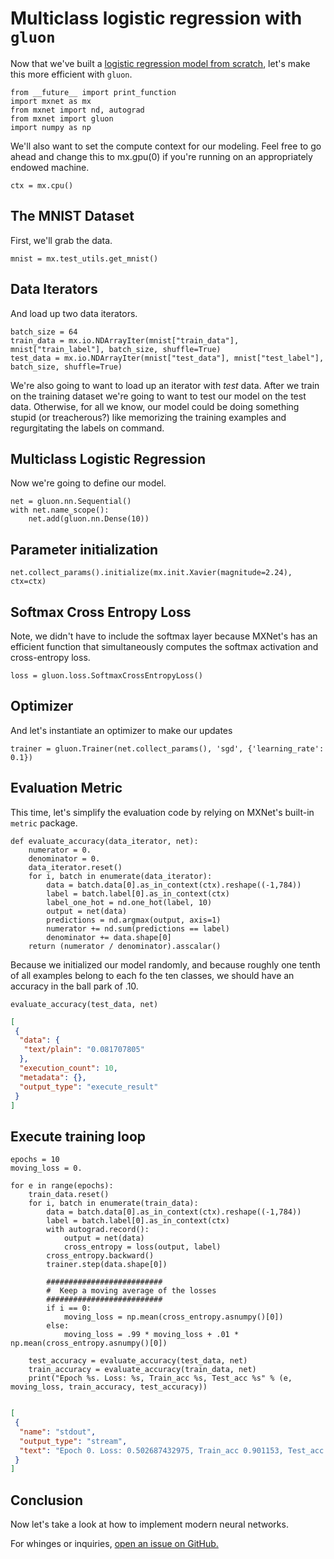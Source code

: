 # Multiclass logistic regression with ``gluon``

Now that we've built a [logistic regression model from
scratch](http://5-softmax-reression-scratch.ipynb), let's make this more
efficient with ``gluon``.

```{.python .input  n=1}
from __future__ import print_function
import mxnet as mx
from mxnet import nd, autograd
from mxnet import gluon
import numpy as np
```

We'll also want to set the compute context for our modeling. Feel free to go
ahead and change this to mx.gpu(0) if you're running on an appropriately endowed
machine.

```{.python .input  n=2}
ctx = mx.cpu()
```

## The MNIST Dataset

First, we'll grab the data.

```{.python .input  n=3}
mnist = mx.test_utils.get_mnist()
```

## Data Iterators

And load up two data iterators.

```{.python .input  n=4}
batch_size = 64
train_data = mx.io.NDArrayIter(mnist["train_data"], mnist["train_label"], batch_size, shuffle=True)
test_data = mx.io.NDArrayIter(mnist["test_data"], mnist["test_label"], batch_size, shuffle=True)
```

We're also going to want to load up an iterator with *test* data. After we train
on the training dataset we're going to want to test our model on the test data.
Otherwise, for all we know, our model could be doing something stupid (or
treacherous?) like memorizing the training examples and regurgitating the labels
on command.

## Multiclass Logistic Regression

Now we're going to define our model.

```{.python .input  n=5}
net = gluon.nn.Sequential()
with net.name_scope():
    net.add(gluon.nn.Dense(10))
```

## Parameter initialization


```{.python .input  n=6}
net.collect_params().initialize(mx.init.Xavier(magnitude=2.24), ctx=ctx)
```

## Softmax Cross Entropy Loss

Note, we didn't have to include the softmax layer because MXNet's has an
efficient function that simultaneously computes the softmax activation and
cross-entropy loss.

```{.python .input  n=7}
loss = gluon.loss.SoftmaxCrossEntropyLoss()
```

## Optimizer

And let's instantiate an optimizer to make our updates

```{.python .input  n=8}
trainer = gluon.Trainer(net.collect_params(), 'sgd', {'learning_rate': 0.1})
```

## Evaluation Metric

This time, let's simplify the evaluation code by relying on MXNet's built-in
``metric`` package.

```{.python .input  n=9}
def evaluate_accuracy(data_iterator, net):
    numerator = 0.
    denominator = 0.
    data_iterator.reset()
    for i, batch in enumerate(data_iterator):
        data = batch.data[0].as_in_context(ctx).reshape((-1,784))
        label = batch.label[0].as_in_context(ctx)
        label_one_hot = nd.one_hot(label, 10)
        output = net(data)        
        predictions = nd.argmax(output, axis=1)
        numerator += nd.sum(predictions == label)
        denominator += data.shape[0]
    return (numerator / denominator).asscalar()
```

Because we initialized our model randomly, and because roughly one tenth of all
examples belong to each fo the ten classes, we should have an accuracy in the
ball park of .10.

```{.python .input  n=10}
evaluate_accuracy(test_data, net)
```

```{.json .output n=10}
[
 {
  "data": {
   "text/plain": "0.081707805"
  },
  "execution_count": 10,
  "metadata": {},
  "output_type": "execute_result"
 }
]
```

## Execute training loop

```{.python .input  n=11}
epochs = 10
moving_loss = 0.

for e in range(epochs):
    train_data.reset()
    for i, batch in enumerate(train_data):
        data = batch.data[0].as_in_context(ctx).reshape((-1,784))
        label = batch.label[0].as_in_context(ctx)
        with autograd.record():
            output = net(data)
            cross_entropy = loss(output, label)
        cross_entropy.backward()
        trainer.step(data.shape[0])
        
        ##########################
        #  Keep a moving average of the losses
        ##########################
        if i == 0:
            moving_loss = np.mean(cross_entropy.asnumpy()[0])
        else:
            moving_loss = .99 * moving_loss + .01 * np.mean(cross_entropy.asnumpy()[0])
            
    test_accuracy = evaluate_accuracy(test_data, net)
    train_accuracy = evaluate_accuracy(train_data, net)
    print("Epoch %s. Loss: %s, Train_acc %s, Test_acc %s" % (e, moving_loss, train_accuracy, test_accuracy))    
    
```

```{.json .output n=11}
[
 {
  "name": "stdout",
  "output_type": "stream",
  "text": "Epoch 0. Loss: 0.502687432975, Train_acc 0.901153, Test_acc 0.907842\nEpoch 1. Loss: 0.474829963345, Train_acc 0.910848, Test_acc 0.915406\nEpoch 2. Loss: 0.462082007241, Train_acc 0.915278, Test_acc 0.917197\nEpoch 3. Loss: 0.453585840656, Train_acc 0.917944, Test_acc 0.918491\nEpoch 4. Loss: 0.447037873108, Train_acc 0.919493, Test_acc 0.919885\nEpoch 5. Loss: 0.441640226039, Train_acc 0.920659, Test_acc 0.921377\nEpoch 6. Loss: 0.437038913038, Train_acc 0.921658, Test_acc 0.921377\nEpoch 7. Loss: 0.433043815375, Train_acc 0.922458, Test_acc 0.922174\nEpoch 8. Loss: 0.429535013337, Train_acc 0.923291, Test_acc 0.922273\nEpoch 9. Loss: 0.426428586984, Train_acc 0.924157, Test_acc 0.922771\n"
 }
]
```

## Conclusion

Now let's take a look at how to implement modern neural networks.

For whinges or inquiries, [open an issue on
GitHub.](https://github.com/zackchase/mxnet-the-straight-dope)

```{.python .input}

```
